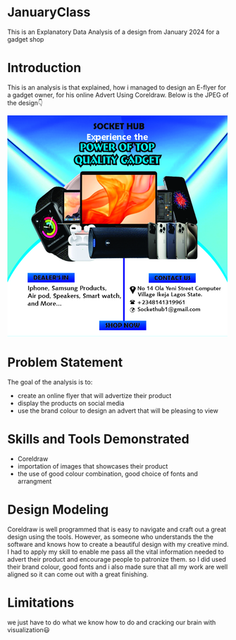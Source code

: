 # JanuaryClass
This is an Explanatory Data Analysis of a design from January 2024 for a gadget shop

# Introduction
This is an analysis is that explained, how i managed to design an E-flyer for a gadget owner, for his online Advert Using Coreldraw.
Below is the JPEG of the design👇

![image](/gadget.jpg)

# Problem Statement
The goal of the analysis is to:
- create an online flyer that will advertize their product
- display the products on social media
- use the brand colour to design an advert that will be pleasing to view

# Skills and Tools Demonstrated
  - Coreldraw
  - importation of images that showcases their product
  - the use of good colour combination, good choice of fonts and arrangment

# Design Modeling 
Coreldraw is well programmed that is easy to navigate and craft out a great design using the tools. However, as someone who understands the the software and knows how to create a beautiful design with my creative mind. I had to apply my skill to enable me pass all the vital information needed to advert their product and encourage people to patronize them. so I did used their brand colour, good fonts and i also made sure that all my work are well aligned so it can come out with a great finishing.

# Limitations

we just have to do what we know how to do and cracking our brain with visualization😃
